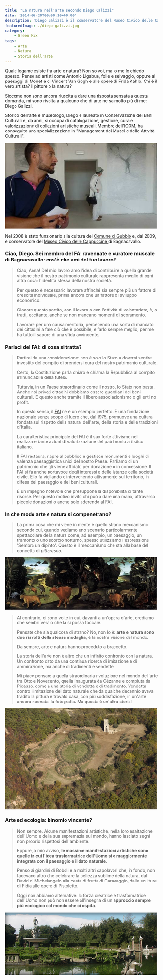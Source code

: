 ```yaml
---
title: "La natura nell'arte secondo Diego Galizzi"
date: '2014-06-20T00:00:10+00:00'
description: 'Diego Galizzi è il conservatore del Museo Civico delle Cappuccine di Bagnacavallo. Insieme a lui ho discusso il connubio arte e natura.'
featuredImage: ./diego-galizzi.jpg
category:
    - Green Mix
tags:
    - Arte
    - Natura
    - Storia dell'arte
---
```


Quale legame esiste fra arte e natura? Non so voi, ma io me lo chiedo spesso.
Penso ad artisti come Antonio Ligabue, folle e selvaggio, oppure ai paesaggi di Monet e di Vincent Van Gogh e alle opere di Frida Kahlo.
Chi è il vero artista? Il pittore o la natura?

Siccome non sono ancora riuscita a dare una risposta sensata a questa domanda, mi sono rivolta a qualcuno che di arte ne sa molto più di me: Diego Galizzi.

Storico dell'arte e museologo, Diego è laureato in Conservazione dei Beni Culturali e, da anni, si occupa di catalogazione, gestione, cura e valorizzazione di collezioni artistiche museali.
Membro dell'[ICOM](http://www.icom-italia.org), ha conseguito una specializzazione in "Management dei Musei e delle Attività Culturali".

![Diego in visita alla Biennale di Disegno di Rimini](./diego.jpg)

Nel 2008 è stato funzionario alla cultura del [Comune di Gubbio](http://www.comune.gubbio.pg.it) e, dal 2009, è conservatore del [Museo Civico delle Cappuccine ](http://www.museocivicobagnacavallo.it) di Bagnacavallo.

### Ciao, Diego. Sei membro del FAI ravennate e curatore museale di Bagnacavallo: cos'è che ami del tuo lavoro?

> Ciao, Anna! Del mio lavoro amo l'idea di contribuire a quella grande visione che il nostro patrimonio culturale rappresenta meglio di ogni altra cosa: l'identità stessa della nostra società.
>
> Per questo è necessario lavorare affinché sia sempre più un fattore di crescita individuale, prima ancora che un fattore di sviluppo economico.
>
> Giocare questa partita, con il lavoro o con l'attività di volontariato, è, a tratti, eccitante, anche se non mancano momenti di scoramento.
>
> Lavorare per una causa meritoria, percependo una sorta di mandato dei cittadini a fare ciò che è possibile, e farlo sempre meglio, per me ha tutto il sapore di una sfida avvincente.

### Parlaci del FAI: di cosa si tratta?

> Partirei da una considerazione: non è solo lo Stato a doversi sentire investito del compito di prendersi cura del nostro patrimonio culturale.
>
> Certo, la Costituzione parla chiaro e chiama la Repubblica al compito irrinunciabile della tutela.
>
> Tuttavia, in un Paese straordinario come il nostro, lo Stato non basta. Anche noi privati cittadini dobbiamo essere guardiani dei beni culturali. E questo anche tramite il libero associazionismo o gli enti no profit.
>
> In questo senso, il [FAI](http://www.fondoambiente.it) ne è un esempio perfetto. È una fondazione nazionale senza scopo di lucro che, dal 1975, promuove una cultura fondata sul rispetto della natura, dell'arte, della storia e delle tradizioni d'Italia.
>
> La caratteristica principale del FAI è il suo forte attivismo nel realizzare tante azioni di valorizzazione del patrimonio artistico italiano.
>
> Il FAI restaura, riapre al pubblico e gestisce monumenti e luoghi di valenza paesaggistica unici del nostro Paese. Parliamo di un patrimonio che gli viene affidato per donazione o in concessione. Il FAI si fa anche portavoce degli interessi e delle istanze della società civile. E lo fa vigilando e intervenendo attivamente sul territorio, in difesa del paesaggio e dei beni culturali.
>
> È un impegno notevole che presuppone la disponibilità di tante risorse. Per questo motivo invito chi può a dare una mano, attraverso piccole donazioni o anche solo aderendo al FAI.

### In che modo arte e natura si compenetrano?

> La prima cosa che mi viene in mente è quello strano meccanismo secondo cui, quando vediamo uno scenario particolarmente spettacolare della natura come, ad esempio, un paesaggio, un tramonto o uno scorcio notturno, spesso utilizziamo l'espressione 'Sembra un dipinto'. Questo è il meccanismo che sta alla base del concetto di *pittoresco*.

![Piero di Cosimo, "L'incendio nella foresta" (olio su tavola, 1500-1505)](./cosimo.jpg)

> Al contrario, ci sono volte in cui, davanti a un'opera d'arte, crediamo che sembri vera o che la si possa toccare.
>
> Pensate che sia qualcosa di strano? No, non lo è: **arte e natura sono due risvolti della stessa medaglia**, è la nostra visione del mondo.
>
> Da sempre, arte e natura hanno proceduto a braccetto.
>
> La storia dell'arte non è altro che un infinito confronto con la natura. Un confronto dato da una continua ricerca di imitazione e di ammirazione, ma anche di tradimenti e vendette.
>
> Mi piace pensare a quella straordinaria rivoluzione nel mondo dell'arte tra Otto e Novecento, quella inaugurata da Cézanne e compiuta da Picasso, come a una storia di vendetta e di tradimento. Vendetta contro l'imitazione del dato naturale che da qualche decennio aveva tradito la pittura e trovato casa, con più soddisfazione, in un'arte ancora neonata: la fotografia. Ma questa è un'altra storia!

![Diego Galizzi](./pistoletto.jpg)

### Arte ed ecologia: binomio vincente?

> Non sempre. Alcune manifestazioni artistiche, nella loro esaltazione dell'Uomo e della sua supremazia sul mondo, hanno lasciato segni non proprio rispettosi dell'ambiente.
>
> Eppure, a mio avviso, **le massime manifestazioni artistiche sono quelle in cui l'idea trasformatrice dell'Uomo si è maggiormente integrata con il paesaggio e il dato naturale**.
>
> Penso ai giardini di Boboli e a molti altri capolavori che, in fondo, non facevano altro che celebrare la bellezza sublime della natura, dal David di Michelangelo alla cesta di frutta di Caravaggio, dalle sculture di Fidia alle opere di Pistoletto.
>
> Oggi non abbiamo alternative: la forza creatrice e trasformatrice dell'Uomo non può non essere all'insegna di un **approccio sempre più ecologico col mondo che ci ospita**.

![Diego Galizzi](./giambologna.jpg)
